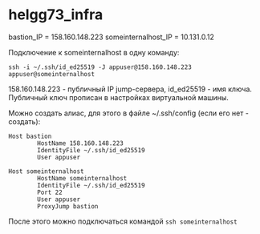 # helgg73_infra

bastion_IP = 158.160.148.223
someinternalhost_IP = 10.131.0.12

Подключение к someinternalhost в одну команду:

`ssh -i ~/.ssh/id_ed25519 -J appuser@158.160.148.223 appuser@someinternalhost`

158.160.148.223 - публичный IP jump-сервера, id_ed25519 - имя ключа. Публичный ключ прописан в настройках виртуальной машины.

Можно создать алиас, для этого в файле ~/.ssh/config (если его нет - создать):
```
Host bastion
        HostName 158.160.148.223
        IdentityFile ~/.ssh/id_ed25519
        User appuser

Host someinternalhost
        HostName someinternalhost
        IdentityFile ~/.ssh/id_ed25519
        Port 22
        User appuser
        ProxyJump bastion
```

После этого можно подключаться командой `ssh someinternalhost`
